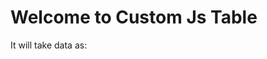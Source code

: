 # Welcome to Custom Js Table

It will take data as:

<!-- option = {
data\*: [{}],
maxRow: number,
excludeColumns: [],
sortableColumns: [],
isStickyHeader: boolean,
pagination: {
per_page_record: 15
}
}; -->
